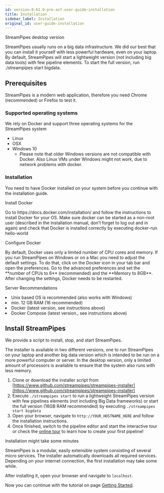 ```yaml
---
id: version-0.61.0-pre-asf-user-guide-installation
title: Installation
sidebar_label: Installation
original_id: user-guide-installation
---
```


<div class="admonition error">
<div class="admonition-title">StreamPipes desktop version</div>
<p>StreamPipes usually runs on a big data infrastructure. We did our best that you can install it yourself with less powerful hardware, even on your laptop.<br/>
   By default, StreamPipes will start a lightweight version (not including big data tools) with few pipeline elements. To start the full version, run ./streampipes start bigdata.</p>
</div>

## Prerequisites
StreamPipes is a modern web application, therefore you need Chrome (recommended) or Firefox to test it.

### Supported operating systems
We rely on Docker and support three operating systems for the StreamPipes system

* Linux
* OSX
* Windows 10
    * Please note that older Windows versions are not compatible with Docker. Also Linux VMs under Windows might not work, due to network problems with docker.

### Installation
You need to have Docker installed on your system before you continue with the installation guide.


<div class="admonition info">
<div class="admonition-title">Install Docker</div>
<p>Go to https://docs.docker.com/installation/ and follow the instructions to install Docker for your OS. Make sure docker can be started as a non-root user (described in the installation manual, don’t forget to log out and in again) and check that Docker is installed correctly by executing docker-run hello-world</p>
</div>

<div class="admonition info">
<div class="admonition-title">Configure Docker</div>
<p>By default, Docker uses only a limited number of CPU cores and memory.
       If you run StreamPipes on Windows or on a Mac you need to adjust the default settings.
       To do that, click on the Docker icon in your tab bar and open the preferences.
       Go to the advanced preferences and set the **number of CPUs to 6** (recommended) and the **Memory to 8GB**.
       After changing the settings, Docker needs to be restarted.</p></div>


<div class="admonition warn">
<div class="admonition-title">Server Recommendations</div>
<p>
<li>Unix based OS is recommended (also works with Windows)</li>
    <li>min. 12 GB RAM (16 recommended)</li>
    <li>Docker (latest version, see instructions above)</li>
    <li>Docker Compose (latest version., see instructions above)</li>
</p>
</div>

## Install StreamPipes
We provide a script to install, stop, and start StreamPipes.


The installer is available in two different versions, one to run StreamPipes on your laptop and another big data version which is intended to be run on a more powerful computer or server.
In the desktop version, only a limited amount of processors is available to ensure that the system also runs with less memory.

1. Clone or download the installer script from [https://www.github.com/streampipes/streampipes-installer](https://www.github.com/streampipes/streampipes-installer)
2. Execute ``./streampipes start`` to run a lightweight StreamPipes version with few pipelines elements (not including Big Data frameworks) or start the full version (16GB RAM recommended) by executing ``./streampipes start bigdata``
3. Open your browser, navigate to ``http://YOUR_HOSTNAME_HERE`` and follow the installation instructions.
4. Once finished, switch to the pipeline editor and start the interactive tour or check the [online tour](https://docs.streampipes.org/docs/user-guide-tour) to learn how to create your first pipeline!


<div class="admonition info">
<div class="admonition-title">Installation might take some minutes</div>
<p> StreamPipes is a modular, easily extensible system consisting of several micro services.
       The installer automatically downloads all required services. Depending on your internet connection, the first installation may take some while.</p></div>


After installing it, open your browser and navigate to `localhost`.

Now you can continue with the tutorial on page [Getting Started](user-guide-getting-started.md).
